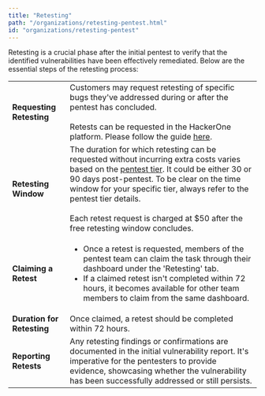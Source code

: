 ```yaml
---
title: "Retesting"
path: "/organizations/retesting-pentest.html"
id: "organizations/retesting-pentest"
---
```


Retesting is a crucial phase after the initial pentest to verify that the identified vulnerabilities have been effectively remediated. Below are the essential steps of the retesting process:

||                                                                                                                                                                                                                                                                                                                                                               |
|-|---------------------------------------------------------------------------------------------------------------------------------------------------------------------------------------------------------------------------------------------------------------------------------------------------------------------------------------------------------------|
|**Requesting Retesting**| Customers may request retesting of specific bugs they've addressed during or after the pentest has concluded.<br /><br />Retests can be requested in the HackerOne platform. Please follow the guide [here](/organizations/retesting-pentest.html).                                                                                                           |
|**Retesting Window**| The duration for which retesting can be requested without incurring extra costs varies based on the [pentest tier](/organizations/pentest-phases.html#tiers). It could be either 30 or 90 days post-pentest. To be clear on the time window for your specific tier, always refer to the pentest tier details.<br /><br />Each retest request is charged at $50 after the free retesting window concludes. 
|**Claiming a Retest**| <ul><li>Once a retest is requested, members of the pentest team can claim the task through their dashboard under the 'Retesting' tab.</li><li>If a claimed retest isn't completed within 72 hours, it becomes available for other team members to claim from the same dashboard.</li></ul>                                                                    |
|**Duration for Retesting**| Once claimed, a retest should be completed within 72 hours.                                                                                                                                                                                                                                                                                                   |
|**Reporting Retests**| Any retesting findings or confirmations are documented in the initial vulnerability report. It's imperative for the pentesters to provide evidence, showcasing whether the vulnerability has been successfully addressed or still persists.                                                                                                                   |



